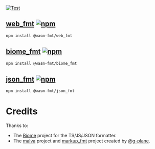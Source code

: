 [![Test](https://github.com/wasm-fmt/biome_fmt/actions/workflows/test.yml/badge.svg)](https://github.com/wasm-fmt/biome_fmt/actions/workflows/test.yml)

## [web_fmt](./crates/web_fmt/README.md) [![npm](https://img.shields.io/npm/v/@wasm-fmt/web_fmt)](https://www.npmjs.com/package/@wasm-fmt/web_fmt)

```bash
npm install @wasm-fmt/web_fmt
```

## [biome_fmt](./crates/biome_fmt/README.md) [![npm](https://img.shields.io/npm/v/@wasm-fmt/biome_fmt)](https://www.npmjs.com/package/@wasm-fmt/biome_fmt)

```bash
npm install @wasm-fmt/biome_fmt
```

## [json_fmt](./crates/json_fmt/README.md) [![npm](https://img.shields.io/npm/v/@wasm-fmt/json_fmt)](https://www.npmjs.com/package/@wasm-fmt/json_fmt)

```bash
npm install @wasm-fmt/json_fmt
```

# Credits

Thanks to:

- The [Biome](https://github.com/biomejs/biome) project for the TS/JS/JSON
  formatter.
- The [malva](https://github.com/g-plane/malva) project and
  [markup_fmt](https://github.com/g-plane/markup_fmt) project created by
  [@g-plane](https://github.com/g-plane).
